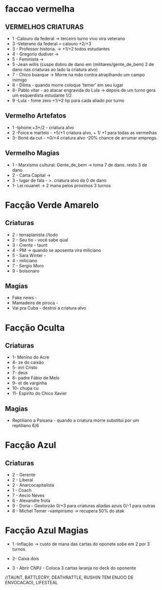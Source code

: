 # faccao vermelha
## VERMELHOS CRIATURAS
- 1 -Calouro da federal -> terceiro turno vivo vira veterano
- 3 -Veterano da federal  = calouro +2/+3
- 3 - Professor historia. -> +1/+2 todos estudantes
- 4 - Gregorio dudiver -> 
- 5 - Feminista -> 
- 5 -Jean willis (cuspe dobro de dano em (militares/gente_de_bem) 2 de dano nas criaturas ao lado la criatura alvo)
- 7 - Chico buarque ->  Morre na mão contra atraplhando um campo inimigo
- 8 - Dilma - quando morre coloque 'temer' em seu lugar
- 8- Pablo vitar - ao atacar engravida do Lula -> depois de um turno gera um esquerdista estudante 1/2
- 9 -Lula - fome zero +1/+2 hp para cada aliado por turno

## Vermelho Artefatos
- 1 -Iphone:+3+/2  - criatura alvo
- 2 -Foice e martelo -  +5/+1 criatura alvo, + 1/ +1 para todas as vermelhas
- 3- Boné da cut - +0/+4 criatura alvo -20% chance de arrumar emprego.

## Vermelho Magias
- 1 - Marxismo cultural:  Gente_de_bem -> toma 7 de dano. resto 3 de dano.
- 2 - Carta Capital ->
- 3 - lugar de fala - >. criatura alvo da 0 de dano
- 1- Lei rouanet -> 2 mana pelos proximos 3 turnos

# Facção Verde Amarelo


## Criaturas
- 2 - terraplanista //todo
- 2 - Seu tio - você sabe qual
- 3 - Crente - taunt
- 4 - PM -> quando se aposenta vira miliciano
- 5 - Sara Winter - 
- 4 - miliciano
- 7 - Sergio Moro
- 9 - bolsonaro 

## Magias 
- Fake news - 
- Mamadeira de piroca - 
- Vai pra Cuba  -  destroi a criatura alvo


# Facção Oculta

## Criaturas
- 1- Menino do Acre
- 4- ze do caixão 
- 5- inri Cristo
- 7- deus
- 8- padre Fábio de Melo
- 9- et de varginha
- 10- chupa cu
- 11- Espirito do Chico Xavier

## Magias 
- Reptiliano a Paisana - quando a criatura morre substitui por um reptiliano 6/6


# Facção Azul 
## Criaturas
- 2 - Gerente
- 2 - Liberal
- 2 - Anarcocapitalista
- 1 - Coach
- 7 - Aecio Neves
- 6 - Alexandre frota
- 9 - Doria - Gestorzão 0/+3 para criaturas aliadas azuis 0/-1 para outras
- 8 - Michel Temer -vampirismo -> recupera 50% do atak





# Facção Azul Magias
 - 1 -Inflação -> custo de mana das cartas do oponete sobe em 2 por 3 turnos
   
 - 2- Caixa dois 
   
 - 3 - Abrir CNPJ - Coloca 3 cartas laranja no deck do oponente







 //TAUNT, BATTLECRY, DEATHRATTLE, RUSH(N TEM ENJOO DE ENVOCACAO), LIFESTEAL